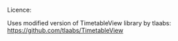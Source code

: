 Licence:

Uses modified version of TimetableView library by tlaabs: https://github.com/tlaabs/TimetableView

